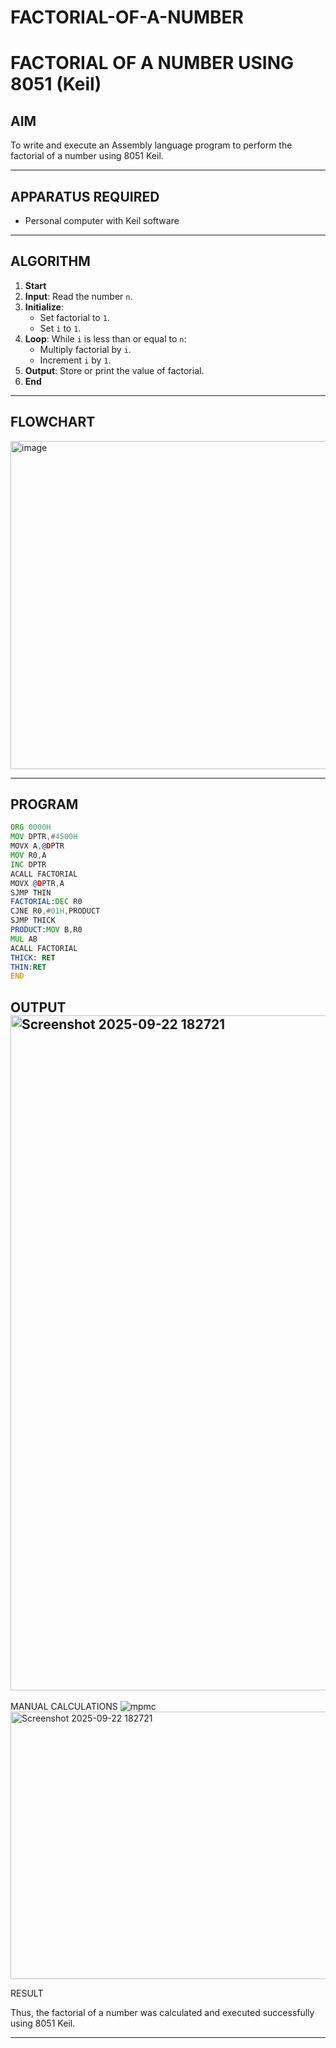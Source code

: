 # FACTORIAL-OF-A-NUMBER
# FACTORIAL OF A NUMBER USING 8051 (Keil)

## AIM
To write and execute an Assembly language program to perform the factorial of a number using 8051 Keil.

---

## APPARATUS REQUIRED
- Personal computer with Keil software

---

## ALGORITHM
1. **Start**
2. **Input**: Read the number `n`.
3. **Initialize**:
   - Set factorial to `1`.
   - Set `i` to `1`.
4. **Loop**: While `i` is less than or equal to `n`:
   - Multiply factorial by `i`.
   - Increment `i` by `1`.
5. **Output**: Store or print the value of factorial.
6. **End**

---

## FLOWCHART
<img width="506" height="525" alt="image" src="https://github.com/user-attachments/assets/f3b47187-6f0f-490c-8704-f2973cb2b276" />


---

## PROGRAM
```asm
ORG 0000H
MOV DPTR,#4500H
MOVX A,@DPTR
MOV R0,A
INC DPTR
ACALL FACTORIAL
MOVX @DPTR,A
SJMP THIN
FACTORIAL:DEC R0
CJNE R0,#01H,PRODUCT
SJMP THICK
PRODUCT:MOV B,R0
MUL AB
ACALL FACTORIAL
THICK: RET
THIN:RET
END

```
OUTPUT
<img width="1920" height="1080" alt="Screenshot 2025-09-22 182721" src="https://github.com/user-attachments/assets/0d8d6700-cedb-4c6a-bd59-49ec93ee75c9" />
---
MANUAL CALCULATIONS
![mpmc](https://github.com/user-attachments/assets/8d36850a-ee0a-4018-b917-9ebd039cf534)
<img width="1155" height="428" alt="Screenshot 2025-09-22 182721" src="https://github.com/user-attachments/assets/33699b92-f6ac-43ff-af9d-b9c51a0337f2" />


RESULT

Thus, the factorial of a number was calculated and executed successfully using 8051 Keil.

---


